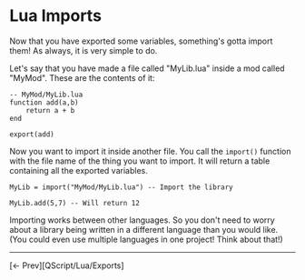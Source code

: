 # Lua Imports

Now that you have exported some variables, something's gotta import them! As always, it is very simple to do.

Let's say that you have made a file called "MyLib.lua" inside a mod called "MyMod". These are the contents of it:

    -- MyMod/MyLib.lua
    function add(a,b)
        return a + b
    end

    export(add)

Now you want to import it inside another file. You call the `import()` function with the file name of the thing you want to import. It will return a table containing all the exported variables.

    MyLib = import("MyMod/MyLib.lua") -- Import the library

    MyLib.add(5,7) -- Will return 12

Importing works between other languages. So you don't need to worry about a library being written in a different language than you would like. (You could even use multiple languages in one project! Think about that!)

---

[<- Prev][QScript/Lua/Exports]